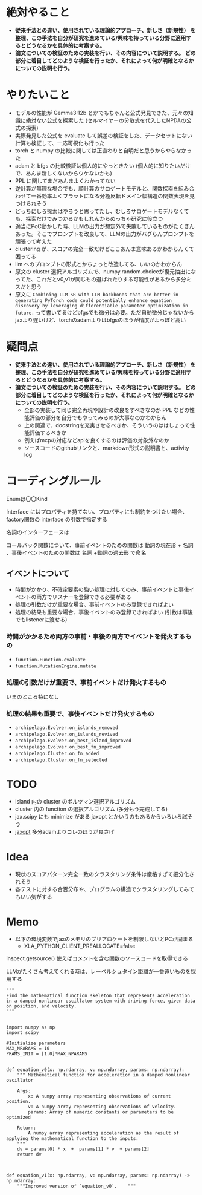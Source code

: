 # 絶対やること
* **従来手法との違い、使用されている理論的アプローチ、新しさ（新規性） を整理、この手法を自分が研究を進めている/興味を持っている分野に適用するとどうなるかを具体的に考察する。**
* **論文についての検証のための実装を行い、その内容について説明する。 どの部分に着目してどのような検証を行ったか、それによって何が明確となるかについての説明を行う。**

# やりたいこと
* モデルの性能が Gemma3:12b とかでもちゃんと公式発見できた、元々の知識に絶対ない公式を探索した (セルマイヤーの分散式を代入したNPDAの公式の探索)
* 実際発見した公式を evaluate して誤差の検証をした、データセットにない計算も検証して、一応可視化も行った
* torch と numpy の比較に関しては正直わりと自明だと思うからやらなかった
* adam と bfgs の比較検証は個人的にやっときたい (個人的に知りたいだけで、あんま新しくないからウケないかも)
* PPL に関してまだあんまよくわかってない
* 逆計算が無理な場合でも、順計算のサロゲートモデルと、関数探索を組み合わせて一番効率よくフラットになる分極反転ドメイン幅構造の関数表現を見つけられそう
* どっちにしろ探索はやろうと思ってたし、むしろサロゲートモデルなくても、探索だけでみつかるかもしれんからめっちゃ研究に役立つ
* 適当にPoC動かした時、LLMの出力が想定外で失敗しているものがたくさんあった。そこでプロンプトを改良して、LLMの出力がバグらんプロンプトを頑張って考えた
* clustering が、スコアの完全一致だけどここあんま意味あるかわからんくて困ってる
* llm へのプロンプトの形式とかちょっと改造してる、いいのかわからん
* 原文の cluster 選択アルゴリズムで、numpy.random.choiceが復元抽出になってた、これだとv0,v1が同じもの選ばれたりする可能性があるから多分ミスだと思う
* 原文に `Combining LLM-SR with LLM backbones that are better in generating PyTorch code could potentially enhance equation discovery by leveraging differentiable parameter optimization in future.` って書いてるけどbfgsでも微分は必要。ただ自動微分じゃないからjaxより遅いけど、torchのadamよりはbfgsのほうが精度がよっぽど高い

# 疑問点
* **従来手法との違い、使用されている理論的アプローチ、新しさ（新規性） を整理、この手法を自分が研究を進めている/興味を持っている分野に適用するとどうなるかを具体的に考察する。**
* **論文についての検証のための実装を行い、その内容について説明する。 どの部分に着目してどのような検証を行ったか、それによって何が明確となるかについての説明を行う。**
    * 全部の実装して同じ完全再現や設計の改良をすべきなのか PPL などの性能評価の部分を自分でもやってみるのが大事なのかわからん
    * 上の関連で、docstringを充実させるべきか、そういうのははしょって性能評価するべきか
    * 例えばmcpの対応などapiを良くするのは評価の対象外なのか
    * ソースコードのgithubリンクと、markdown形式の説明書と、activity log
    
# コーディングルール
Enumは〇〇Kind

Interface にはプロパティを持てない、プロパティにも制約をつけたい場合、factory関数の interface の引数で指定する

名詞のインターフェースは

コールバック関数について、事前イベントのための関数は 動詞の現在形 + 名詞 、事後イベントのための関数は 名詞 +動詞の過去形 で命名

## イベントについて
* 時間がかかり、不確定要素の強い処理に対してのみ、事前イベントと事後イベントの両方でリスナーを登録できる必要がある
* 処理の引数だけが重要な場合、事前イベントのみ登録できればよい
* 処理の結果も重要な場合、事後イベントのみ登録できればよい (引数は事後でもlistenerに渡せる)

### 時間がかかるため両方の事前・事後の両方でイベントを発火するもの
* `function.Function.evaluate`
* `function.MutationEngine.mutate`

### 処理の引数だけが重要で、事前イベントだけ発火するもの
いまのところ特になし

### 処理の結果も重要で、事後イベントだけ発火するもの
* `archipelago.Evolver.on_islands_removed`
* `archipelago.Evolver.on_islands_revived`
* `archipelago.Evolver.on_best_island_improved`
* `archipelago.Evolver.on_best_fn_improved`
* `archipelago.Cluster.on_fn_added`
* `archipelago.Cluster.on_fn_selected`

# TODO
* island 内の cluster のボルツマン選択アルゴリズム
* cluster 内の function の選択アルゴリズム (多分もう完成してる)
* jax.scipy にも minimize がある jaxopt とかいうのもあるからいろいろ試そう
* [jaxopt](https://jaxopt.github.io/stable/_autosummary/jaxopt.ScipyMinimize.html) 多分adamよりコレのほうが良さげ

# Idea
* 現状のスコアパターン完全一致のクラスタリング条件は厳格すぎて細分化されそう
* 各テストに対する合否分布や、プログラムの構造でクラスタリングしてみてもいい気がする

# Memo
* 以下の環境変数でjaxのメモリのプリアロケートを制限しないとPCが固まる
    * XLA_PYTHON_CLIENT_PREALLOCATE=false

inspect.getsource() 使えばコメントを含む関数のソースコードを取得できる

LLMがたくさん考えてくれる時は、レーベルシュタイン距離が一番遠いものを採用する

```
"""
Find the mathematical function skeleton that represents acceleration in a damped nonlinear oscillator system with driving force, given data on position, and velocity. 
"""


import numpy as np
import scipy

#Initialize parameters
MAX_NPARAMS = 10
PRAMS_INIT = [1.0]*MAX_NPARAMS


def equation_v0(x: np.ndarray, v: np.ndarray, params: np.ndarray):
    """ Mathematical function for acceleration in a damped nonlinear oscillator

    Args:
        x: A numpy array representing observations of current position.
        v: A numpy array representing observations of velocity.
        params: Array of numeric constants or parameters to be optimized

    Return:
        A numpy array representing acceleration as the result of applying the mathematical function to the inputs.
    """
    dv = params[0] * x  +  params[1] * v  + params[2]
    return dv



def equation_v1(x: np.ndarray, v: np.ndarray, params: np.ndarray) -> np.ndarray:
    """Improved version of `equation_v0`.    """

```
